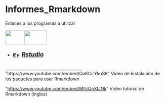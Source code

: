 # Informes_Rmarkdown



<p>Enlaces a los programas a utilizar</p><p><img src="http://biometriatb.com/moodle/draftfile.php/5/user/draft/663310327/R.JPG" alt="" width="60" height="45" role="presentation" class="atto_image_button_text-bottom"><img src="http://biometriatb.com/moodle/draftfile.php/5/user/draft/663310327/rstudio.JPG" alt="" width="70" height="45" role="presentation" class="atto_image_button_text-bottom"><br></p><p></p><h5><p></p><ul><li><a href="https://www.r-project.org/" target="_blank">R</a>&nbsp;y&nbsp;&nbsp;<a href="https://rstudio.com/" target="_blank" style="font-family: inherit; font-size: 1.17188rem; background-color: rgb(255, 255, 255);">Rstudio</a></li></ul><p></p></h5><p></p>______________________________________<br>
"https://www.youtube.com/embed/QaKCirYknS8"  Vídeo de Instalación de los paquetes para usar Rmarkdown

"https://www.youtube.com/embed/MIlzQpXlJNk" Vídeo tutorial de Rmarkdown (ingles)
